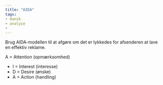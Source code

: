 ```yaml
---
title: "AIDA"
tags: 
- dansk
- analyse
- 
---
```

 
Brug AIDA-modellen til at afgøre om det er lykkedes for afsenderen at lave en effektiv reklame.

A = Attention (opmærksomhed)
-   I = Interest (interesse)
-   D = Desire (ønske)
-   A = Action (handling)